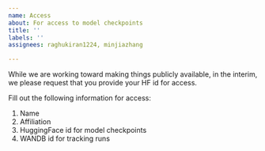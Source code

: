```yaml
---
name: Access
about: For access to model checkpoints
title: ''
labels: ''
assignees: raghukiran1224, minjiazhang

---
```


While we are working toward making things publicly available, in the interim, we please request that you provide your HF id for access.

Fill out the following information for access:
1. Name
2. Affiliation
3. HuggingFace id for model checkpoints
4. WANDB id for tracking runs
